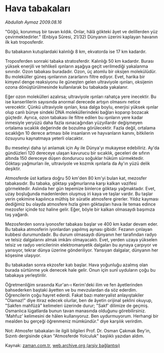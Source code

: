 # Hava tabakaları

*Abdullah Aymaz 2009.08.16*

<tr><td class="metin" colspan="2" style="padding-top: 20px; padding-left: 5px; padding-right: 10px;">"Göğü, korunmuş bir tavan kıldık. Onlar, hâlâ gökteki âyet ve delillerden yüz çevirmektedirler." (Enbiya Sûresi, 21/32) Dünyanın üzerini kaplayan havanın ilk katı troposferdir.</td></tr><tr><td class="metin" colspan="2" style="padding-top: 20px; padding-left: 5px; padding-right: 10px;"><p> Bu tabakanın kutuplardaki kalınlığı 8 km, ekvatorda ise 17 km kadardır. 
<p>Troposferden sonraki tabaka stratosferdir. Kalınlığı 50 km kadardır. Burası yüksek enerjili ve tehlikeli ışınların aşağıya geçit verilmediği yakalanma sınırıdır. Ozon tabakası buradadır. Ozon, üç atomlu bir oksijen molekülüdür. Bu moleküller güneş ışınlarının zararlarını filtre ediyor. Evet, harika bir kimyevî denge reaksiyonu ile güneşten gelen ultraviyole ışınları, oksijenin ozona dönüştürülmesinde kullanılarak bu tabakada yakalanır. 
<p>Eğer ozon molekülleri azalırsa; ultraviyole ışınları rahatça yere inecektir. Bu ise kanserlilerin sayısında anormal derecede artışın olmasını netice verecektir. Çünkü ultraviyole ışınları, kısa dalga boylu, enerjisi yüksek ışınlar olup canlı bünye sindeki DNA moleküllerindeki bağları koparıp bozacak güçtedir. Ayrıca, ozon tabakası ile filtre edilen bu ışınların yere kadar inmesiyle yeryüzü daha fazla ısınacağından yüzyıllardır değişmeyen ortalama sıcaklık değerinde de bozulma görülecektir. Fazla değil, ortalama sıcaklığın 10 derece artması bile insanların ve hayvanların kanını, bitkilerin özsuyunu kaynatmaya yeterli olacaktır. 
<p>Bu meseleyi daha iyi anlamak için Ay ile Dünya'yı mukayese edebiliriz. Ay'da gündüzleri 120 dereceye ulaşan kavurucu bir sıcaklık, geceleri de sıfırın altında 150 dereceye düşen dondurucu soğuklar hüküm sürmektedir. Göktaşı yağmurları ile, ultraviyole ve kozmik ışınlarla da Ay'ın yüzü delik deşiktir. 
<p>Atmosferde üst katlara doğru 50 km'den 80 km'yi bulan kat, mezosfer tabakasıdır. Bu tabaka, göktaşı yağmurlarına karşı kalkan vazifesi görmektedir. Aslında her gün tepemize binlerce göktaşı yağmaktadır. Evet, uzay boşluğunda madenlerden oluşmuş iri kaya ve taşlar vardır. Bu taşlar yerin çekimine kapılınca müthiş bir süratle atmosfere girerler. Yıldız kayması dediğimiz bu olayda atmosfere hızla giren göktaşları hava ile temas edince mezosfer içinde toz haline gelir. Eğer, böyle bir kalkan olmasaydı başımıza taş yağardı. 
<p>Mezosferden sonra iyonosfer tabakası başlar ve 400 km kadar devam eder. Bu tabaka atmosferin iyonlardan yapılmış aynası gibidir. Fezanın çınlayan kubbesi durumundadır. Bu durum olmasaydı dünyanın her tarafından radyo ve telsiz dalgalarını almak imkânı olmayacaktı. Evet, yerden uzaya yükselen telsiz ve radyo vericilerinin elektromanyetik dalgaları bu aynaya çarpıyor ve yansıyor, tekrar dünya üzerine gönderiliyor. Yansıyan dalgalar, dünyanın her köşesine ulaşıyor. 
<p>Bu tabakadan sonra ekzosfer katı başlar. Hava yoğunluğu azalmış olan burada sürtünme yok denecek hale gelir. Onun için sunî uyduların çoğu bu tabakaya yerleştirilir. 
<p>Öğretmenliğim sırasında Kur'an-ı Kerim'deki ilim ve fen âyetlerinden bahsederken baştaki âyetten ve bu mevzulardan da söz ederdim. Öğrencilerin çoğu hayret ederdi. Fakat bazı materyalist anlayıştakiler "Olamaz!" diye itiraz edecek olurlar, ben de âyetin orijinal şeklini okuyup, "Sakfen mahfûzâ" kelimeleri üzerinde durur; "Sakf' dilimize de geçmiş. Osmanlıca lügatlarda bunun tavan manasında olduğunu görebilirsiniz. 'Mahfuz' kelimesini de hâlen kullanıyoruz. Ben uydurmuyorum. Herhangi bir mealden bu gerçeği öğrenmeniz mümkündür." diye karşılık verirdim. 
<p>Not: Atmosfer tabakaları ile ilgili bilgileri Prof. Dr. Osman Çakmak Bey'in, Sızıntı dergisinde çıkan "Atmosferde Yolculuk" başlıklı yazıdan aldım.<br/></p></p></p></p></p></p></p></p></p></td></tr>

Kaynak: [zaman.com.tr](http://zaman.com.tr/yazar.do?yazino=880991), [web.archive.org (arşiv bağlantısı)](http://web.archive.org/web/20090821160436/http://www.zaman.com.tr:80/yazar.do?yazino=880991)
